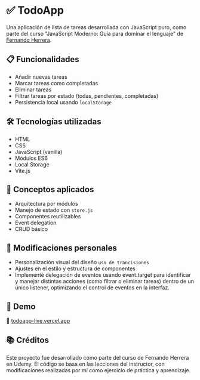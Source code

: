 # ✅ TodoApp

Una aplicación de lista de tareas desarrollada con JavaScript puro, como parte del curso "JavaScript Moderno: Guía para dominar el lenguaje" de [Fernando Herrera](https://www.udemy.com/user/550c38655ec11/).

## 📋 Funcionalidades

- Añadir nuevas tareas
- Marcar tareas como completadas
- Eliminar tareas
- Filtrar tareas por estado (todas, pendientes, completadas)
- Persistencia local usando `localStorage`

## 🛠️ Tecnologías utilizadas

- HTML
- CSS
- JavaScript (vanilla)
- Módulos ES6
- Local Storage
- Vite.js

## 🧠 Conceptos aplicados

- Arquitectura por módulos
- Manejo de estado con `store.js`
- Componentes reutilizables
- Event delegation
- CRUD básico

## 🔧 Modificaciones personales

- Personalización visual del diseño `uso de trancisiones`
- Ajustes en el estilo y estructura de componentes
- Implementé delegación de eventos usando event.target para identificar y manejar distintas acciones (como filtrar o eliminar tareas) dentro de un único listener, optimizando el control de eventos en la interfaz.

## 🚀 Demo

🔗 [todoapp-live.vercel.app](https://danjrh24.github.io/TodoApp/)

## 📚 Créditos

Este proyecto fue desarrollado como parte del curso de Fernando Herrera en Udemy. El código se basa en las lecciones del instructor, con modificaciones realizadas por mí como ejercicio de práctica y aprendizaje.
